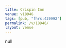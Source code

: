 ```yaml
---
title: Crispin Inn
venue: v18946
tags: [pub, "fhrs:429992"]
permalink: /v/18946/
layout: venue
---
```

null